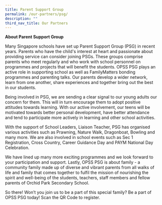 ```yaml
---
title: Parent Support Group
permalink: /our-partners/psg/
description: ""
third_nav_title: Our Partners
---
```

<div>

<p><b>About Parent Support Group</b></p>

<p>Many Singapore schools have set up Parent Support Group (PSG) in recent years. Parents who have the child's interest at heart and passionate about providing service can consider joining PSGs. These groups comprise parents who meet regularly and who work with school personnel on programmes and projects that will benefit the students. OPSS PSG plays an active role in supporting school as well as FamilyMatters bonding programmes and parenting talks. Our parents develop a wider network, learn from one another, share experiences and together bring out the best in our students. <br>

Being involved in PSG, we are sending a clear signal to our young adults our concern for them. This will in turn encourage them to adopt positive attitudes towards learning. With our active involvement, our teens will be motivated towards better personal development, have better attendance and tend to participate more actively in learning and other school activities. <br>

With the support of School Leaders, Liaison Teacher, PSG has organised various activities such as Prawning, Nature Walk, Dragonboat, Bowling and many more. We are also involved in school events such as Sec 1 Registration, Cross Country, Career Guidance Day and PAYM National Day Celebration. <br>

We have lined up many more exciting programmes and we look forward to your participation and support. Lastly, OPSS PSG is about family - a community family made up of diverse and vibrant parents from all walks of life and family that comes together to fulfil the mission of nourishing the spirit and well-being of the students, teachers, staff members and fellow parents of Orchid Park Secondary School. <br>

So there! Won’t you join us to be a part of this special family? Be a part of OPSS PSG today! Scan the QR Code to register.</p>

</div>